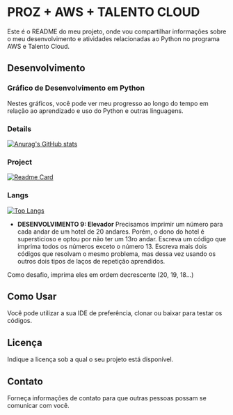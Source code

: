 # PROZ + AWS + TALENTO CLOUD

Este é o README do meu projeto, onde vou compartilhar informações sobre o meu desenvolvimento e atividades relacionadas ao Python no programa AWS e Talento Cloud.

## Desenvolvimento

### Gráfico de Desenvolvimento em Python
Nestes gráficos, você pode ver meu progresso ao longo do tempo em relação ao aprendizado e uso do Python e outras linguagens.

### Details
[![Anurag's GitHub stats](https://github-readme-stats.vercel.app/api?username=VictorCallegari&show_icons=true&theme=dark)](https://github.com/anuraghazra/github-readme-stats)

### Project

[![Readme Card](https://github-readme-stats.vercel.app/api/pin/?username=VictorCallegari&repo=loginSrcreen&theme=dark)](https://github.com/anuraghazra/github-readme-stats)

### Langs

[![Top Langs](https://github-readme-stats.vercel.app/api/top-langs/?username=VictorCallegari&layout=compact)](https://github.com/anuraghazra/github-readme-stats)



- **DESENVOLVIMENTO 9: Elevador**
Precisamos imprimir um número para cada andar de um hotel de 20 andares. Porém, o dono do hotel é supersticioso e optou por não ter um 13ro andar.
Escreva um código que imprima todos os números exceto o número 13.
Escreva mais dois códigos que resolvam o mesmo problema, mas dessa vez usando os outros dois tipos de laços de repetição aprendidos.

Como desafio, imprima eles em ordem decrescente (20, 19, 18...)


## Como Usar

Você pode utilizar a sua IDE de preferência, clonar ou baixar para testar os códigos.

## Licença

Indique a licença sob a qual o seu projeto está disponível.

## Contato

Forneça informações de contato para que outras pessoas possam se comunicar com você.

